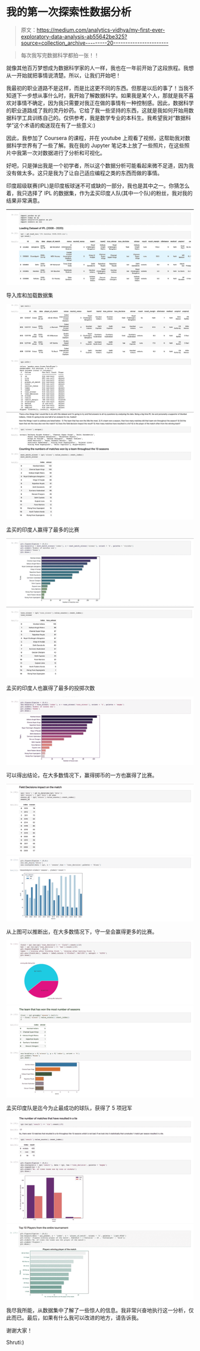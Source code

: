 # 我的第一次探索性数据分析

> 原文：<https://medium.com/analytics-vidhya/my-first-ever-exploratory-data-analysis-ab55642be325?source=collection_archive---------20----------------------->

> 每次我写完数据科学都拍一张！！

就像其他百万梦想成为数据科学家的人一样，我也在一年前开始了这段旅程。我想从一开始就把事情说清楚。所以，让我们开始吧！

我最初的职业道路不是这样，而是比这更不同的东西。但那是以后的事了！当我不知道下一步想从事什么时，我开始了解数据科学。如果我是某个人，那就是我不喜欢对事情不确定，因为我只需要对我正在做的事情有一种控制感。因此，数据科学的职业道路成了我的灵丹妙药。它给了我一些坚持的东西，这就是我如何开始用数据科学工具训练自己的。仅供参考，我是数学专业的本科生。我希望我对“数据科学”这个术语的痴迷现在有了一些意义:)

因此，我参加了 Coursera 的课程，并在 youtube 上观看了视频，这帮助我对数据科学世界有了一些了解。我在我的 Jupyter 笔记本上放了一些照片，在这些照片中我第一次对数据进行了分析和可视化。

好吧，只是弹出我是一个初学者，所以这个数据分析可能看起来微不足道，因为我没有做太多。这只是我为了让自己适应编程之类的东西而做的事情。

印度超级联赛(IPL)是印度板球迷不可或缺的一部分，我也是其中之一。你猜怎么着，我只选择了 IPL 的数据集，作为孟买印度人队(其中一个队)的粉丝，我对我的结果非常满意。

![](img/741c2a47dd4328d2825f469eff6ed417.png)

导入库和加载数据集

![](img/7a5f59bc5247b667b7519226e2414094.png)![](img/21fdabf8c476cd4842bbd4f8f585d877.png)

孟买的印度人赢得了最多的比赛

![](img/618dc3cd49a7df227740f0734f824910.png)![](img/e53eb7e6f46fbc6bb49e05d0bd73513d.png)

孟买的印度人也赢得了最多的投掷次数

![](img/50a8c49b062a5a18ffcead30397ce409.png)

可以得出结论，在大多数情况下，赢得掷币的一方也赢得了比赛。

![](img/28d50086974c33decafef7d02c2c08c2.png)![](img/57e888e93f45c863a3ee9658a8a5a67c.png)

从上图可以推断出，在大多数情况下，守一垒会赢得更多的比赛。

![](img/3f8ce4a57a8049c515d98f1c3f1ac817.png)![](img/935524e602e74c2a2bb77f3a5bd4bd7a.png)

孟买印度队是迄今为止最成功的球队，获得了 5 项冠军

![](img/9d1803f2a5fd88e8543297dbd9631054.png)![](img/0aa5118040dce1c19758f1112106a933.png)

我尽我所能，从数据集中了解了一些惊人的信息。我非常兴奋地执行这一分析，仅此而已。最后，如果有什么我可以改进的地方，请告诉我。

谢谢大家！

Shruti:)
